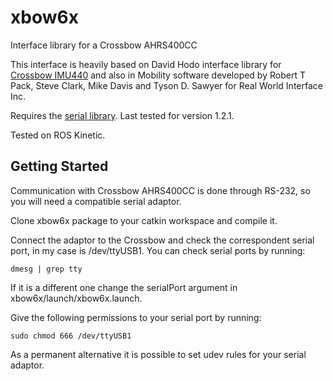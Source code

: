 # xbow6x
Interface library for a Crossbow AHRS400CC

This interface is heavily based on David Hodo interface library for [Crossbow IMU440](https://github.com/GAVLab/xbow440) and also in Mobility software developed by Robert T Pack, Steve Clark, Mike Davis and Tyson D. Sawyer for Real World Interface Inc.

Requires the [serial library](https://github.com/wjwwood/serial). Last tested for version 1.2.1.

Tested on ROS Kinetic.

## Getting Started

Communication with Crossbow AHRS400CC is done through RS-232, so you will need a compatible serial adaptor.

Clone xbow6x package to your catkin workspace and compile it.

Connect the adaptor to the Crossbow and check the correspondent serial port, in my case is /dev/ttyUSB1. You can check serial ports by running:
```
dmesg | grep tty
```
If it is a different one change the serialPort argument in  xbow6x/launch/xbow6x.launch.

Give the following permissions to your serial port by running:
```
sudo chmod 666 /dev/ttyUSB1
```
As a permanent alternative it is possible to set udev rules for your serial adaptor.
